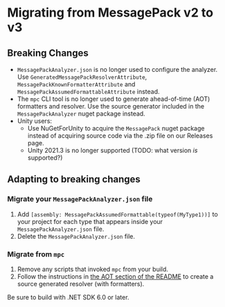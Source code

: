 # Migrating from MessagePack v2 to v3

## Breaking Changes

- `MessagePackAnalyzer.json` is no longer used to configure the analyzer.
  Use `GeneratedMessagePackResolverAttribute`, `MessagePackKnownFormatterAttribute` and `MessagePackAssumedFormattableAttribute` instead.
- The `mpc` CLI tool is no longer used to generate ahead-of-time (AOT) formatters and resolver.
  Use the source generator included in the `MessagePackAnalyzer` nuget package instead.
- Unity users:
  - Use NuGetForUnity to acquire the `MessagePack` nuget package instead of acquiring source code via the .zip file on our Releases page.
  - Unity 2021.3 is no longer supported (TODO: what version _is_ supported?)

## Adapting to breaking changes

### Migrate your `MessagePackAnalyzer.json` file

1. Add `[assembly: MessagePackAssumedFormattable(typeof(MyType1))]` to your project for each type that appears inside your `MessagePackAnalyzer.json` file.
1. Delete the `MessagePackAnalyzer.json` file.

### Migrate from `mpc`

1. Remove any scripts that invoked `mpc` from your build.
1. Follow the instructions in [the AOT section of the README](../README.md#aot) to create a source generated resolver (with formatters).

Be sure to build with .NET SDK 6.0 or later.
